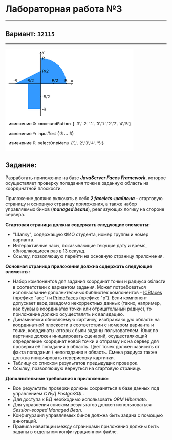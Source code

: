 # Лабораторная работа №3
___
## Вариант: `32115`
___
![График](img/graph.png)
## Задание:
Разработать приложение на базе ***JavaServer Faces Framework***, которое осуществляет проверку попадания
точки в заданную область на координатной плоскости.

Приложение должно включать в себя ***2 facelets-шаблона*** - стартовую страницу и основную страницу приложения,
а также набор управляемых бинов (***managed beans***), реализующих логику на стороне сервера.

**Стартовая страница должна содержать следующие элементы:**
- "Шапку", содержащую ФИО студента, номер группы и номер варианта.
- Интерактивные часы, показывающие текущие дату и время, обновляющиеся раз в <u>13 секунд</u>.
- Ссылку, позволяющую перейти на основную страницу приложения.

**Основная страница приложения должна содержать следующие элементы:**
- Набор компонентов для задания координат точки и радиуса области в соответствии с вариантом задания. 
Может потребоваться использование дополнительных библиотек компонентов - [ICEfaces](http://www.icesoft.org/java/projects/ICEfaces/overview.jsf) (префикс "ace")
и [PrimeFaces](http://www.primefaces.org/) (префикс "p"). Если компонент допускает ввод заведомо некорректных данных
(таких, например, как буквы в координатах точки или отрицательный радиус), 
то приложение должно осуществлять их валидацию.
- Динамически обновляемую картинку, изображающую область на координатной плоскости в соответствии с номером варианта и точки, координаты которых были заданы пользователем. Клик по картинке должен инициировать сценарий, осуществляющий определение координат новой точки и отправку их на сервер для проверки её попадания в область. Цвет точек должен зависить от факта попадания / непопадания в область. Смена радиуса также должна инициировать перерисовку картинки.
- Таблицу со списком результатов предыдущих проверок.
- Ссылку, позволяющую вернуться на стартовую страницу.

**Дополнительные требования к приложению:**
- Все результаты проверки должны сохраняться в базе данных под управлением *СУБД PostgreSQL*.
- Для доступа к БД необходимо использовать *ORM Hibernate*.
- Для управления списком результатов должен использоваться *Session-scoped Managed Bean*.
- Конфигурация управляемых бинов должна быть задана с помощью аннотаций.
- Правила навигации между страницами приложения должны быть заданы в отдельном конфигурационном файле.